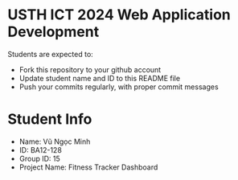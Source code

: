 USTH ICT 2024 Web Application Development
=====================================================

Students are expected to:

* Fork this repository to your github account
* Update student name and ID to this README file
* Push your commits regularly, with proper commit messages

Student Info
=======================

* Name: Vũ Ngọc Minh
* ID: BA12-128
* Group ID: 15
* Project Name: Fitness Tracker Dashboard
